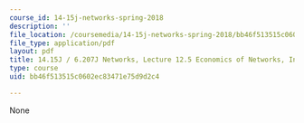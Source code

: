 ```yaml
---
course_id: 14-15j-networks-spring-2018
description: ''
file_location: /coursemedia/14-15j-networks-spring-2018/bb46f513515c0602ec83471e75d9d2c4_MIT14_15JS18_lec12-5.pdf
file_type: application/pdf
layout: pdf
title: 14.15J / 6.207J Networks, Lecture 12.5 Economics of Networks, Introduction
type: course
uid: bb46f513515c0602ec83471e75d9d2c4

---
```

None
